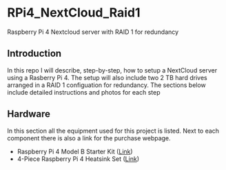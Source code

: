 # RPi4_NextCloud_Raid1
Raspberry Pi 4 Nextcloud server with RAID 1 for redundancy

## Introduction
In this repo I will describe, step-by-step, how to setup a NextCloud server using a Rasberry Pi 4. The setup will also include two 2 TB hard drives arranged in a RAID 1 configuation for redundancy. The sections below include detailed instructions and photos for each step

## Hardware
In this section all the equipment used for this project is listed. Next to each component there is also a link for the purchase webpage.

* Raspberry Pi 4 Model B Starter Kit ([Link](https://thepihut.com/collections/raspberry-pi-kits-and-bundles/products/raspberry-pi-starter-kit))
* 4-Piece Raspberry Pi 4 Heatsink Set ([Link](https://thepihut.com/products/4-piece-raspberry-pi-4-heatsink-set))
